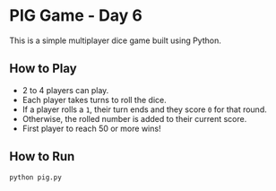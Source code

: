 # PIG Game - Day 6

This is a simple multiplayer dice game built using Python.

## How to Play

- 2 to 4 players can play.
- Each player takes turns to roll the dice.
- If a player rolls a `1`, their turn ends and they score `0` for that round.
- Otherwise, the rolled number is added to their current score.
- First player to reach 50 or more wins!

##  How to Run

```bash
python pig.py
